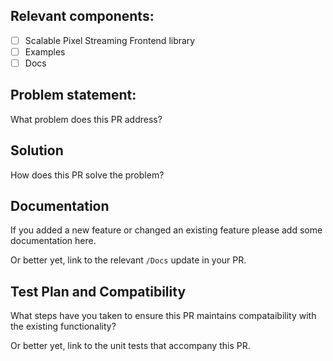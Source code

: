## Relevant components:
- [ ] Scalable Pixel Streaming Frontend library
- [ ] Examples
- [ ] Docs

## Problem statement:
What problem does this PR address?

## Solution
How does this PR solve the problem?

## Documentation
If you added a new feature or changed an existing feature please add some documentation here.

Or better yet, link to the relevant `/Docs` update in your PR.

## Test Plan and Compatibility
What steps have you taken to ensure this PR maintains compataibility with the existing functionality? 

Or better yet, link to the unit tests that accompany this PR.

